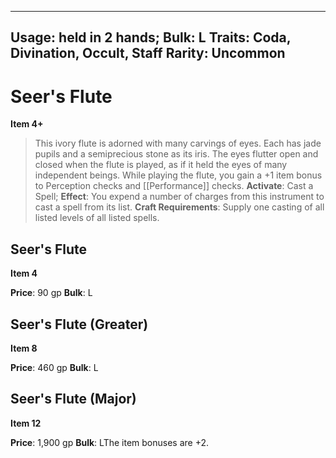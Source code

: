 
---
Usage: held in 2 hands;
Bulk: L
Traits: Coda, Divination, Occult, Staff
Rarity: Uncommon
---

# Seer's Flute

**Item 4+**

> This ivory flute is adorned with many carvings of eyes. Each has jade pupils and a semiprecious stone as its iris. The eyes flutter open and closed when the flute is played, as if it held the eyes of many independent beings. While playing the flute, you gain a +1 item bonus to Perception checks and [[Performance]] checks.
**Activate**: Cast a Spell;
**Effect**: You expend a number of charges from this instrument to cast a spell from its list.
**Craft Requirements**: Supply one casting of all listed levels of all listed spells.

## Seer's Flute

**Item 4**

**Price**: 90 gp
**Bulk**: L

## Seer's Flute (Greater)

**Item 8**

**Price**: 460 gp
**Bulk**: L

## Seer's Flute (Major)

**Item 12**

**Price**: 1,900 gp
**Bulk**: LThe item bonuses are +2.
